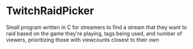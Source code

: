 # TwitchRaidPicker
Small program written in C for streamers to find a stream that they want to raid based on the game they're playing, tags being used, and number of viewers, prioritizing those with viewcounts closest to their own
